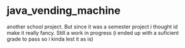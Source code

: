 # java_vending_machine
another school project. But since it was a semester project i thought id make it really fancy. Still a work in progress (i ended up with a suficient grade to pass so i kinda lest it as is)

